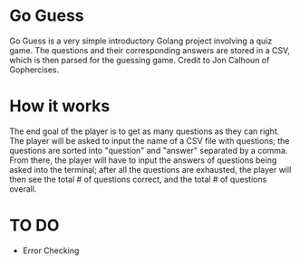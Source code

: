 # Go Guess
Go Guess is a very simple introductory Golang project involving a quiz game. The questions and their corresponding answers are stored in a CSV, 
which is then parsed for the guessing game. Credit to Jon Calhoun of Gophercises.
# How it works
The end goal of the player is to get as many questions as they can right. The player will be asked to input the name of a CSV file with questions; the questions 
are sorted into "question" and "answer" separated by a comma. From there, the player will have to input the answers of questions being asked into the terminal; 
after all the questions are exhausted, the player will then see the total # of questions correct, and the total # of questions overall. 

# TO DO
* Error Checking
